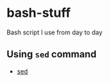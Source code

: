 # bash-stuff
Bash script I use from day to day

## Using `sed` command
* [sed](/sed-command/moving-files-modify-files.md) 

